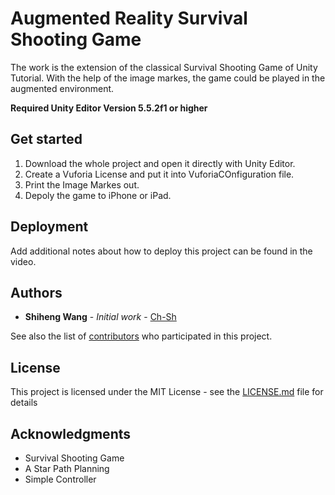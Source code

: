 # Augmented Reality Survival Shooting Game 
The work is the extension of the classical Survival Shooting Game of Unity Tutorial. With the help of the image markes,
the game could be played in the augmented environment.

**Required Unity Editor Version 5.5.2f1 or higher**


## Get started   

1. Download the whole project and open it directly with Unity Editor.
2. Create a Vuforia License and put it into VuforiaCOnfiguration file.
3. Print the Image Markes out.
4. Depoly the game to iPhone or iPad.

## Deployment

Add additional notes about how to deploy this project can be found in the video. 

## Authors

* **Shiheng Wang** - *Initial work* - [Ch-Sh](https://github.com/Ch-Sh)

See also the list of [contributors](https://github.com/your/project/contributors) who participated in this project.

## License

This project is licensed under the MIT License - see the [LICENSE.md](LICENSE.md) file for details

## Acknowledgments

* Survival Shooting Game
* A Star Path Planning 
* Simple Controller 

